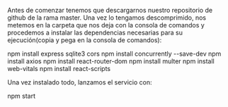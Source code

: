 Antes de comenzar tenemos que descargarnos nuestro repositorio de github de la rama master.
Una vez lo tengamos descomprimido, nos metemos en la carpeta que nos deja con la consola de comandos y procedemos a instalar las dependencias necesarias para su ejecución(copia y pega en la consola de comandos):

npm install express sqlite3 cors
npm install concurrently --save-dev
npm install axios
npm install react-router-dom
npm install multer
npm install web-vitals
npm install react-scripts

Una vez instalado todo, lanzamos el servicio con:

npm start
